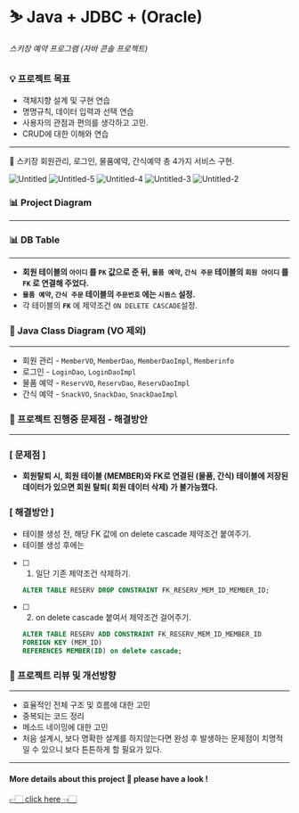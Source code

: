 # ⛷ Java + JDBC + (Oracle) 
###### 스키장 예약 프로그램 (자바 콘솔 프로젝트)


### 💡 프로젝트 목표

- 객체지향 설계 및 구현 연습
- 명명규칙, 데이터 입력과 선택 연습
- 사용자의 관점과 편의를 생각하고 고민.
- CRUD에 대한 이해와 연습

---

🎿 스키장 회원관리, 로그인, 물품예약, 간식예약 총 4가지 서비스 구현.

![Untitled](https://user-images.githubusercontent.com/72509037/115263256-3d319200-a170-11eb-8049-2284484273f3.png)
![Untitled-5](https://user-images.githubusercontent.com/72509037/115263260-3e62bf00-a170-11eb-908b-becc46a8a755.png)
![Untitled-4](https://user-images.githubusercontent.com/72509037/115263271-3f93ec00-a170-11eb-8afd-4d656299ce23.png)
![Untitled-3](https://user-images.githubusercontent.com/72509037/115263280-40c51900-a170-11eb-931a-8f8ca6edd04a.png)
![Untitled-2](https://user-images.githubusercontent.com/72509037/115263286-41f64600-a170-11eb-9b6b-59805c7508bd.png)


### 📊 Project Diagram
---


### 📊 DB Table
---


- **회원 테이블의 `아이디` 를 `PK` 값으로 준 뒤, `물품 예약`, `간식 주문`   테이블의   `회원 아이디` 를 `FK` 로 연결해 주었다.**
- **`물품 예약`, `간식 주문` 테이블의 `주문번호` 에는 `시퀀스` 설정.**
- 각 테이블의 **`FK`** 에 제약조건 `ON DELETE CASCADE`설정.

### 📃 Java Class Diagram (VO 제외)
---


- 회원 관리 - `MemberVO`, `MemberDao`, `MemberDaoImpl`, `Memberinfo`
- 로그인 - `LoginDao`, `LoginDaoImpl`
- 물품 예약 - `ReservVO`, `ReservDao`, `ReservDaoImpl`
- 간식 예약 - `SnackVO`, `SnackDao`, `SnackDaoImpl`

### 📌 프로젝트 진행중 문제점 - 해결방안

---


### [ 문제점 ]

- **회원탈퇴 시, 회원 테이블 (MEMBER)와 FK로 연결된 (물품, 간식) 테이블에 저장된 데이터가 있으면 회원 탈퇴( 회원 데이터 삭제) 가 불가능했다.**

### [ 해결방안 ]

- 테이블 생성 전, 해당 FK 값에 on delete cascade 제약조건 붙여주기.
- 테이블 생성 후에는

- [ ]  1) 일단 기존 제약조건 삭제하기.

    ```sql
    ALTER TABLE RESERV DROP CONSTRAINT FK_RESERV_MEM_ID_MEMBER_ID;
    ```

- [ ]  2) on delete cascade 붙여서 제약조건 걸어주기.

    ```sql
    ALTER TABLE RESERV ADD CONSTRAINT FK_RESERV_MEM_ID_MEMBER_ID 
    FOREIGN KEY (MEM_ID)
    REFERENCES MEMBER(ID) on delete cascade;
    ```

### 📑 프로젝트 리뷰 및 개선방향

---
- 효율적인 전체 구조 및 흐름에 대한 고민
- 중복되는 코드 정리
- 메소드 네이밍에 대한 고민
- 처음 설계시, 보다 명확한 설계를 하지않는다면 완성 후 발생하는 문제점이 치명적일 수 있으니 보다 튼튼하게 할 필요가 있다.

---
#### More details about this project 🔽 please have a look !

[👉🏻 click here 👈🏻](https://www.notion.so/yunakwon/Java-JDBC-Oracle-e382ea417ea3496ca0742f650fc187cd)
